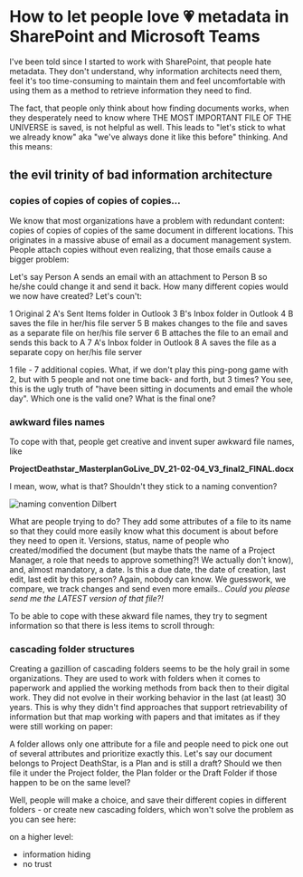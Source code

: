 # How to let people love 💗 metadata in SharePoint and Microsoft Teams

I've been told since I started to work with SharePoint, that people hate metadata. They don't understand, why information architects need them, feel it's too time-consuming to maintain them and feel uncomfortable with using them as a method to retrieve information they need to find. 

The fact, that people only think about how finding documents works, when they desperately need to know where THE MOST IMPORTANT FILE OF THE UNIVERSE is saved, is not helpful as well. This leads to "let's stick to what we already know" aka "we've always done it like this before" thinking. And this means: 

## the evil trinity of bad information architecture

### copies of copies of copies of copies...

We know that most organizations have a problem with redundant content: copies of copies of copies of the same document in different locations. This originates in a massive abuse of email as a document management system. People attach copies without even realizing, that those emails cause a bigger problem: 

Let's say Person A sends an email with an attachment to Person B so he/she could change it and send it back. How many different copies would we now have created? Let's coun't: 

1 Original
2 A's Sent Items folder in Outlook
3 B's Inbox folder in Outlook
4 B saves the file in her/his file server
5 B makes changes to the file and saves as a separate file on her/his file server
6 B attaches the file to an email and sends this back to A
7 A's Inbox folder in Outlook
8 A saves the file as a separate copy on her/his file server

1 file - 7 additional copies.  What, if we don't play this ping-pong game with 2, but with 5 people and not one time back- and forth, but 3 times? You see, this is the ugly truth of "have been sitting in documents and email the whole day". Which one is the valid one? What is the final one? 

### awkward files names

To cope with that, people get creative and invent super awkward file names, like

**ProjectDeathstar_MasterplanGoLive_DV_21-02-04_V3_final2_FINAL.docx**

I mean, wow, what is that? Shouldn't they stick to a naming convention? 

![naming convention Dilbert]()

What are people trying to do? They add some attributes of a file to its name so that they could more easily know what this document is about before they need to open it. Versions, status, name of people who created/modified the document (but maybe thats the name of a Project Manager, a role that needs to approve something?! We actually don't know), and, almost mandatory, a date. Is this a due date, the date of creation, last edit, last edit by this person? Again, nobody can know. We guesswork, we compare, we track changes and send even more emails.. *Could you please send me the LATEST version of that file?!*

To be able to cope with these akward file names, they try to segment information so that there is less items to scroll through:

### cascading folder structures

Creating a gazillion of cascading folders seems to be the holy grail in some organizations. They are used to work with folders when it comes to paperwork and applied the working methods from back then to their digital work. They did not evolve in their working behavior in the last (at least) 30 years. This is why they didn't find approaches that support retrievability of information but that map working with papers and that imitates as if they were still working on paper: 

A folder allows only one attribute for a file and people need to pick one out of several attributes and prioritize exactly this. Let's say our document belongs to Project DeathStar, is a Plan and is still a draft? Should we then file it under the Project folder, the Plan folder or the Draft Folder if those happen to be on the same level? 

Well, people will make a choice, and save their different copies in different folders - or create new cascading folders, which won't solve the problem as you can see here: 



on a higher level:

* information hiding
* no trust






